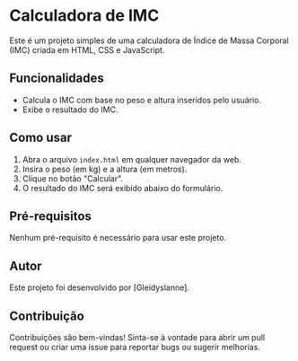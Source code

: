 # Calculadora de IMC

Este é um projeto simples de uma calculadora de Índice de Massa Corporal (IMC) criada em HTML, CSS e JavaScript.

## Funcionalidades

- Calcula o IMC com base no peso e altura inseridos pelo usuário.
- Exibe o resultado do IMC.

## Como usar

1. Abra o arquivo `index.html` em qualquer navegador da web.
2. Insira o peso (em kg) e a altura (em metros).
3. Clique no botão "Calcular".
4. O resultado do IMC será exibido abaixo do formulário.

## Pré-requisitos

Nenhum pré-requisito é necessário para usar este projeto.

## Autor

Este projeto foi desenvolvido por [Gleidyslanne].

## Contribuição

Contribuições são bem-vindas! Sinta-se à vontade para abrir um pull request ou criar uma issue para reportar bugs ou sugerir melhorias.

